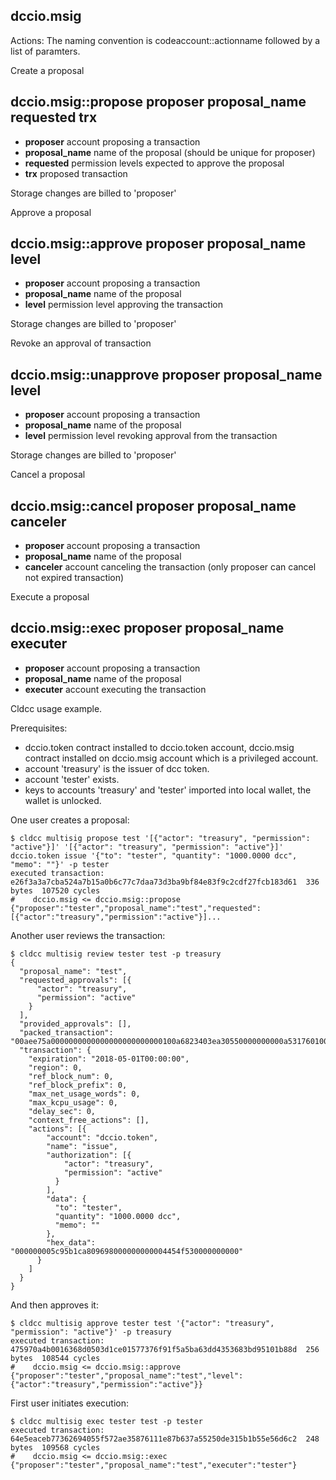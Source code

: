 dccio.msig
--------

Actions:
The naming convention is codeaccount::actionname followed by a list of paramters.

Create a proposal
## dccio.msig::propose    proposer proposal_name requested trx
   - **proposer** account proposing a transaction
   - **proposal_name** name of the proposal (should be unique for proposer)
   - **requested** permission levels expected to approve the proposal
   - **trx** proposed transaction

   Storage changes are billed to 'proposer'

Approve a proposal
## dccio.msig::approve    proposer proposal_name level
   - **proposer** account proposing a transaction
   - **proposal_name** name of the proposal
   - **level** permission level approving the transaction

   Storage changes are billed to 'proposer'

Revoke an approval of transaction
## dccio.msig::unapprove    proposer proposal_name level
   - **proposer** account proposing a transaction
   - **proposal_name** name of the proposal
   - **level** permission level revoking approval from the transaction

   Storage changes are billed to 'proposer'

Cancel a proposal
## dccio.msig::cancel    proposer proposal_name canceler
   - **proposer** account proposing a transaction
   - **proposal_name** name of the proposal
   - **canceler** account canceling the transaction (only proposer can cancel not expired transaction)

Execute a proposal
## dccio.msig::exec    proposer proposal_name executer
   - **proposer** account proposing a transaction
   - **proposal_name** name of the proposal
   - **executer** account executing the transaction


Cldcc usage example.

Prerequisites:
   - dccio.token contract installed to dccio.token account, dccio.msig contract installed on dccio.msig account which is a privileged account.
   - account 'treasury' is the issuer of dcc token.
   - account 'tester' exists.
   - keys to accounts 'treasury' and 'tester' imported into local wallet, the wallet is unlocked.

One user creates a proposal:
````
$ cldcc multisig propose test '[{"actor": "treasury", "permission": "active"}]' '[{"actor": "treasury", "permission": "active"}]' dccio.token issue '{"to": "tester", "quantity": "1000.0000 dcc", "memo": ""}' -p tester
executed transaction: e26f3a3a7cba524a7b15a0b6c77c7daa73d3ba9bf84e83f9c2cdf27fcb183d61  336 bytes  107520 cycles
#    dccio.msig <= dccio.msig::propose          {"proposer":"tester","proposal_name":"test","requested":[{"actor":"treasury","permission":"active"}]...
````

Another user reviews the transaction:
````
$ cldcc multisig review tester test -p treasury
{
  "proposal_name": "test",
  "requested_approvals": [{
      "actor": "treasury",
      "permission": "active"
    }
  ],
  "provided_approvals": [],
  "packed_transaction": "00aee75a0000000000000000000000000100a6823403ea30550000000000a5317601000000fe6a6cd4cd00000000a8ed323219000000005c95b1ca809698000000000004454f530000000000",
  "transaction": {
    "expiration": "2018-05-01T00:00:00",
    "region": 0,
    "ref_block_num": 0,
    "ref_block_prefix": 0,
    "max_net_usage_words": 0,
    "max_kcpu_usage": 0,
    "delay_sec": 0,
    "context_free_actions": [],
    "actions": [{
        "account": "dccio.token",
        "name": "issue",
        "authorization": [{
            "actor": "treasury",
            "permission": "active"
          }
        ],
        "data": {
          "to": "tester",
          "quantity": "1000.0000 dcc",
          "memo": ""
        },
        "hex_data": "000000005c95b1ca809698000000000004454f530000000000"
      }
    ]
  }
}
````

And then approves it:
````
$ cldcc multisig approve tester test '{"actor": "treasury", "permission": "active"}' -p treasury
executed transaction: 475970a4b0016368d0503d1ce01577376f91f5a5ba63dd4353683bd95101b88d  256 bytes  108544 cycles
#    dccio.msig <= dccio.msig::approve          {"proposer":"tester","proposal_name":"test","level":{"actor":"treasury","permission":"active"}}
````

First user initiates execution:
````
$ cldcc multisig exec tester test -p tester
executed transaction: 64e5eaceb77362694055f572ae35876111e87b637a55250de315b1b55e56d6c2  248 bytes  109568 cycles
#    dccio.msig <= dccio.msig::exec             {"proposer":"tester","proposal_name":"test","executer":"tester"}
````
